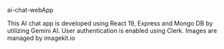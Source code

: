 ai-chat-webApp

This AI chat app is developed using React 19, Express and Mongo DB by utilizing Gemini AI. User authentication is enabled using Clerk. Images are managed by imagekit.io
